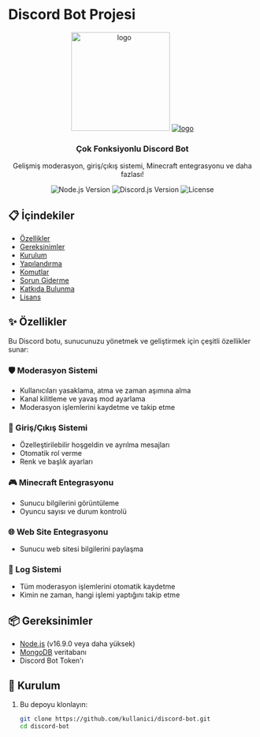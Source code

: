 # Discord Bot Projesi

<div align="center">
 <img src="mesart.tr/logo.png" alt="logo" width="200">
 <a href="https://mesart.tr/images/logo"><img src="https://mesart.tr/images/logo.png" alt="logo"></a>
  <br>
  <h3>Çok Fonksiyonlu Discord Bot</h3>
  <p>Gelişmiş moderasyon, giriş/çıkış sistemi, Minecraft entegrasyonu ve daha fazlası!</p>
  
  <div>
    <img src="https://img.shields.io/badge/node.js-v16.9.0+-green.svg" alt="Node.js Version">
    <img src="https://img.shields.io/badge/discord.js-v14.0.0+-blue.svg" alt="Discord.js Version">
    <img src="https://img.shields.io/badge/license-MIT-red.svg" alt="License">
  </div>
</div>

## 📋 İçindekiler

- [Özellikler](#-özellikler)
- [Gereksinimler](#-gereksinimler)
- [Kurulum](#-kurulum)
- [Yapılandırma](#-yapılandırma)
- [Komutlar](#-komutlar)
- [Sorun Giderme](#-sorun-giderme)
- [Katkıda Bulunma](#-katkıda-bulunma)
- [Lisans](#-lisans)

## ✨ Özellikler

Bu Discord botu, sunucunuzu yönetmek ve geliştirmek için çeşitli özellikler sunar:

### 🛡️ Moderasyon Sistemi
- Kullanıcıları yasaklama, atma ve zaman aşımına alma
- Kanal kilitleme ve yavaş mod ayarlama
- Moderasyon işlemlerini kaydetme ve takip etme

### 🚪 Giriş/Çıkış Sistemi
- Özelleştirilebilir hoşgeldin ve ayrılma mesajları
- Otomatik rol verme
- Renk ve başlık ayarları

### 🎮 Minecraft Entegrasyonu
- Sunucu bilgilerini görüntüleme
- Oyuncu sayısı ve durum kontrolü

### 🌐 Web Site Entegrasyonu
- Sunucu web sitesi bilgilerini paylaşma

### 📝 Log Sistemi
- Tüm moderasyon işlemlerini otomatik kaydetme
- Kimin ne zaman, hangi işlemi yaptığını takip etme

## 📦 Gereksinimler

- [Node.js](https://nodejs.org/) (v16.9.0 veya daha yüksek)
- [MongoDB](https://www.mongodb.com/) veritabanı
- Discord Bot Token'ı

## 🚀 Kurulum

1. Bu depoyu klonlayın:
   ```bash
   git clone https://github.com/kullanici/discord-bot.git
   cd discord-bot

